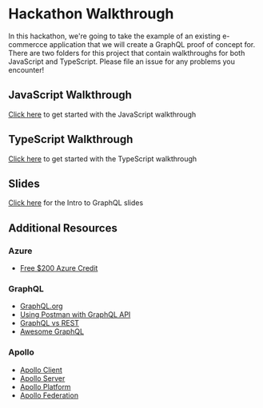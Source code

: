 # Hackathon Walkthrough

In this hackathon, we're going to take the example of an existing e-commercce application that we will create a GraphQL proof of concept for. There are two folders for this project that contain walkthroughs for both JavaScript and TypeScript. Please file an issue for any problems you encounter!

## JavaScript Walkthrough

[Click here](./javascript) to get started with the JavaScript walkthrough

## TypeScript Walkthrough

[Click here](./typescript) to get started with the TypeScript walkthrough

## Slides 

[Click here](./slides) for the Intro to GraphQL slides

## Additional Resources

### Azure 

- [Free $200 Azure Credit](https://azure.microsoft.com/free?WT.mc_id=apollographqlworkshop-github-bramin)

### GraphQL

- [GraphQL.org](https://graphql.org/)
- [Using Postman with GraphQL API](https://www.codetraveler.io/2019/01/12/how-to-use-postman-with-a-graphql-api/)
- [GraphQL vs REST](https://philsturgeon.uk/api/2017/01/24/graphql-vs-rest-overview/)
- [Awesome GraphQL](https://github.com/chentsulin/awesome-graphql)

### Apollo

- [Apollo Client](https://www.apollographql.com/docs/react/)
- [Apollo Server](https://www.apollographql.com/docs/apollo-server/)
- [Apollo Platform](https://www.apollographql.com/docs/)
- [Apollo Federation](https://blog.apollographql.com/apollo-federation-f260cf525d21)